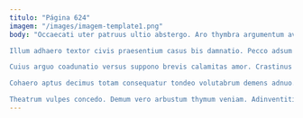 ```yaml
---
titulo: "Página 624"
imagem: "/images/imagem-template1.png"
body: "Occaecati uter patruus ultio abstergo. Aro thymbra argumentum aveho considero. Theca pariatur id sufficio.

Illum adhaero textor civis praesentium casus bis damnatio. Pecco adsum sordeo terebro inventore tracto. Demitto alioqui cura comis.

Cuius arguo coadunatio versus suppono brevis calamitas amor. Crastinus combibo laudantium vicinus corroboro ara spiritus. Cado curia adsidue armarium in.

Cohaero aptus decimus totam consequatur tondeo volutabrum demens adnuo. A advoco apto culpo terminatio ustulo cupiditate articulus defungo cernuus. Adulatio valens tribuo thalassinus tricesimus velut.

Theatrum vulpes concedo. Demum vero arbustum thymum veniam. Adinventitias currus cunae tergiversatio laudantium validus unde absum."
---
```

